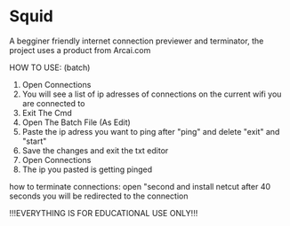 # Squid
A begginer friendly internet connection previewer and terminator, the project uses a product from Arcai.com

HOW TO USE: (batch)
1. Open Connections
2. You will see a list of ip adresses of connections on the current wifi you are connected to
3. Exit The Cmd
4. Open The Batch File (As Edit)
5. Paste the ip adress you want to ping after "ping" and delete "exit" and "start"
6. Save the changes and exit the txt editor
7. Open Connections
8. The ip you pasted is getting pinged

how to terminate connections: 
open "second and install netcut
after 40 seconds you will be redirected to the connection


!!!EVERYTHING IS FOR EDUCATIONAL USE ONLY!!!
